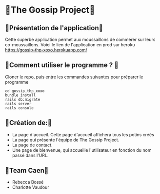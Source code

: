 # 🙊The Gossip Project🙊

## 💾Présentation de l'application💾

Cette superbe application permet aux moussaillons de commérer sur leurs co-moussaillons. 
Voici le lien de l'application en prod sur heroku https://gossip-thp-xoxo.herokuapp.com/

## 💽Comment utiliser le programme ? 💽

Cloner le repo, puis entre les commandes suivantes pour préparer le programme

```
cd gossip_thp_xoxo
bundle install
rails db:migrate
rails server
rails console
```

## 🎉Création de:🎉

* La page d'accueil. Cette page d'accueil affichera tous les potins créés
* La page qui présente l'équipe de The Gossip Project.
* La page de contact.
* Une page de bienvenue, qui accueille l'utilisateur en fonction du nom passé dans l'URL.

## 🌈Team Caen🌈

* Rebecca Bossé
* Charlotte Vaudour

